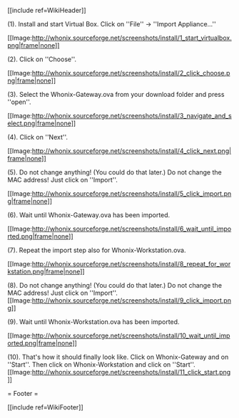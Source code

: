 [[include ref=WikiHeader]]

(1). Install and start Virtual Box. Click on ''File'' -&gt; ''Import Appliance...''

[[Image:http://whonix.sourceforge.net/screenshots/install/1_start_virtualbox.png|frame|none]]

(2). Click on ''Choose''.

[[Image:http://whonix.sourceforge.net/screenshots/install/2_click_choose.png|frame|none]]

(3). Select the Whonix-Gateway.ova from your download folder and press ''open''.

[[Image:http://whonix.sourceforge.net/screenshots/install/3_navigate_and_select.png|frame|none]]

(4). Click on ''Next''.

[[Image:http://whonix.sourceforge.net/screenshots/install/4_click_next.png|frame|none]]

(5). Do not change anything! (You could do that later.) Do not change the MAC address! Just click on ''Import''.

[[Image:http://whonix.sourceforge.net/screenshots/install/5_click_import.png|frame|none]]

(6). Wait until Whonix-Gateway.ova has been imported.

[[Image:http://whonix.sourceforge.net/screenshots/install/6_wait_until_imported.png|frame|none]]

(7). Repeat the import step also for Whonix-Workstation.ova.

[[Image:http://whonix.sourceforge.net/screenshots/install/8_repeat_for_workstation.png|frame|none]]

(8). Do not change anything! (You could do that later.) Do not change the MAC address! Just click on ''Import''. [[Image:http://whonix.sourceforge.net/screenshots/install/9_click_import.png]]

(9). Wait until Whonix-Workstation.ova has been imported.

[[Image:http://whonix.sourceforge.net/screenshots/install/10_wait_until_imported.png|frame|none]]

(10). That's how it should finally look like. Click on Whonix-Gateway and on ''Start''. Then click on Whonix-Workstation and click on ''Start''. [[Image:http://whonix.sourceforge.net/screenshots/install/11_click_start.png]]

= Footer =

[[include ref=WikiFooter]]

